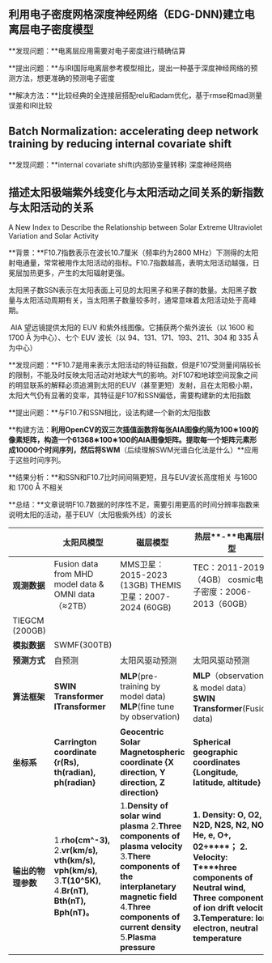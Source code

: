 ## 利用电子密度网格深度神经网络（EDG-DNN)建立电离层电子密度模型

**发现问题：**电离层应用需要对电子密度进行精确估算

**提出问题：**与IRI国际电离层参考模型相比，提出一种基于深度神经网络的预测方法，想更准确的预测电子密度

**解决方法：**比较经典的全连接层搭配relu和adam优化，基于rmse和mad测量误差和IRI比较

## Batch Normalization: accelerating deep network training by reducing internal covariate shift

**发现问题：**internal covariate shift(内部协变量转移) 深度神经网络 

## 描述太阳极端紫外线变化与太阳活动之间关系的新指数与太阳活动的关系

A New Index to Describe the Relationship between Solar Extreme Ultraviolet Variation and Solar Activity

**背景：**F10.7指数表示在波长10.7厘米（频率约为2800 MHz）下测得的太阳射电通量，常常被用作太阳活动的指标。F10.7指数越高，表明太阳活动越强，日冕层加热更多，产生的太阳辐射更强。

​			太阳黑子数SSN表示在太阳表面上可见的太阳黑子和黑子群的数量。太阳黑子数量与太阳活动周期有关，当太阳黑子数量较多时，通常意味着太阳活动处于高峰期。

​			AIA 望远镜提供太阳的 EUV 和紫外线图像。它捕获两个紫外波长（以 1600 和 1700 Å 为中心）、七个 EUV 波长（以 94、131、171、193、211、304 和 335 Å 为中心）

**发现问题：**F10.7是用来表示太阳活动的特征指数，但是F107受测量间隔较长的限制，不能及时反映太阳活动对地球大气的影响。对F107和地球空间现象之间的明显联系的解释必须追溯到太阳的EUV（甚至更短）发射，且在太阳极小期，太阳大气仍有显著的变率，其特征是F107和SSN偏低，需要构建新的太阳指数

**提出问题：**与F10.7和SSN相比，设法构建一个新的太阳指数

**构建方法：**利用OpenCV的双三次插值函数将每张AIA图像约简为100∗100的像素矩阵，构造一个61368∗100∗100的AIA图像矩阵。提取每一个矩阵元素形成10000个时间序列，然后将SWM**（后续理解SWM光谱白化法是什么）**应用于这些时间序列。

**结果分析：**和SSN和F10.7比时间间隔更短，且与EUV波长高度相关 与1600 和 1700 Å 不相关

**总结：**文章说明F10.7数据的时序性不足，需要引用更高的时间分辨率指数来说明太阳的活动，基于EUV（太阳极紫外线）的波长

|                    | **太阳风模型**                                               | **磁层模型**                                                 | **热层****-****电离层模型**                                  |
| ------------------ | ------------------------------------------------------------ | ------------------------------------------------------------ | ------------------------------------------------------------ |
| **观测数据**       | Fusion  data from   MHD  model data & OMNI data  （≈2TB）    | MMS卫星：2015-2023  (13GB)  THEMIS卫星：2007-2024  (60GB)    | TEC：2011-2019（4GB）  cosmic电子密度：2006-2013（60GB）     |
| TIEGCM  (200GB)    |                                                              |                                                              |                                                              |
| **模拟数据**       | SWMF(300TB)                                                  |                                                              |                                                              |
| **预测方式**       | 自预测                                                       | 太阳风驱动预测                                               | 太阳风驱动预测                                               |
| **算法框架**       | **SWIN  Transformer**  **ITransformer**                      | **MLP**(pre-training  by model data)  **MLP**(fine  tune by observation) | **MLP**（observation  & model data）  **SWIN  Transformer**(Fusion  data) |
| **坐标系**         | **Carrington coordinate**  **{****r(Rs),  th(radian), ph(radian****}** | **Geocentric Solar Magnetospheric** **coordinate**  **{X direction, Y direction, Z direction}** | **Spherical geographic coordinates**  **{Longitude, latitude, altitude}** |
| **输出的物理参数** | 1.**rho(cm^-3),**   2.**vr(km/s), vth(km/s), vph(km/s),**   3.**T(10^5K),**   4.**Br(nT), Bth(nT), Bph(nT)。** | 1.**Density of solar wind plasma**  2.**Three components of plasma velocity**  3.**There**  **components of the interplanetary magnetic field**  4.**Three components of current density**  5.**Plasma pressure** | **1. Density:  O, O2, N2D, N2S,  N2, NO, He, e, O+, 02+****；**  **2. Velocity: T****hree components of Neutral wind,**               **Three  components of ion drift velocity;**  **3.****T****emperature:** **Ion, electron, neutral temperature** |